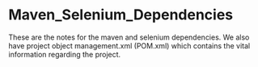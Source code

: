 # Maven_Selenium_Dependencies
These are the notes for the maven and selenium dependencies. We also have project object management.xml (POM.xml) which contains the vital information regarding the project. 
